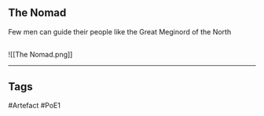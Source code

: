 ## The Nomad
Few men can guide their people like the Great Meginord of the North
##
![[The Nomad.png]]

---
## Tags
#Artefact
#PoE1